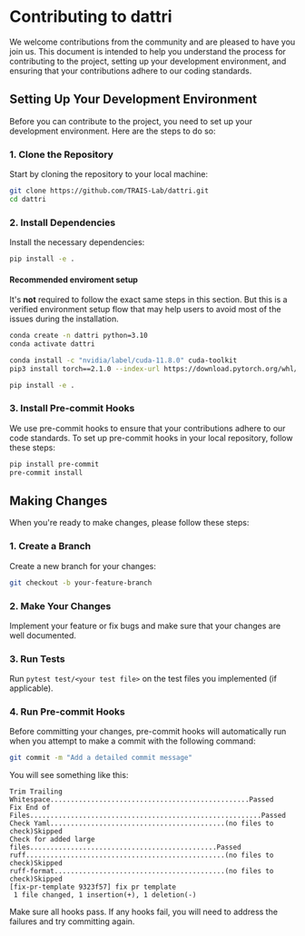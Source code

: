 # Contributing to dattri

We welcome contributions from the community and are pleased to have you join us. This document is intended to help you understand the process for contributing to the project, setting up your development environment, and ensuring that your contributions adhere to our coding standards.

## Setting Up Your Development Environment

Before you can contribute to the project, you need to set up your development environment. Here are the steps to do so:

### 1. Clone the Repository

Start by cloning the repository to your local machine:

```bash
git clone https://github.com/TRAIS-Lab/dattri.git
cd dattri
```

### 2. Install Dependencies

Install the necessary dependencies:

```bash
pip install -e .
```

#### Recommended enviroment setup
It's **not** required to follow the exact same steps in this section. But this is a verified environment setup flow that may help users to avoid most of the issues during the installation.

```bash
conda create -n dattri python=3.10
conda activate dattri

conda install -c "nvidia/label/cuda-11.8.0" cuda-toolkit
pip3 install torch==2.1.0 --index-url https://download.pytorch.org/whl/cu118

pip install -e .
```

### 3. Install Pre-commit Hooks

We use pre-commit hooks to ensure that your contributions adhere to our code standards. To set up pre-commit hooks in your local repository, follow these steps:

```bash
pip install pre-commit
pre-commit install
```

## Making Changes
When you're ready to make changes, please follow these steps:

### 1. Create a Branch

Create a new branch for your changes:

```bash
git checkout -b your-feature-branch
```

### 2. Make Your Changes

Implement your feature or fix bugs and make sure that your changes are well documented.

### 3. Run Tests

Run `pytest test/<your test file>` on the test files you implemented (if applicable).

### 4. Run Pre-commit Hooks

Before committing your changes, pre-commit hooks will automatically run when you attempt to make a commit with the following command:

```bash
git commit -m "Add a detailed commit message"
```

You will see something like this:
```
Trim Trailing Whitespace.................................................Passed
Fix End of Files.........................................................Passed
Check Yaml...........................................(no files to check)Skipped
Check for added large files..............................................Passed
ruff.................................................(no files to check)Skipped
ruff-format..........................................(no files to check)Skipped
[fix-pr-template 9323f57] fix pr template
 1 file changed, 1 insertion(+), 1 deletion(-)
```

Make sure all hooks pass. If any hooks fail, you will need to address the failures and try committing again.
